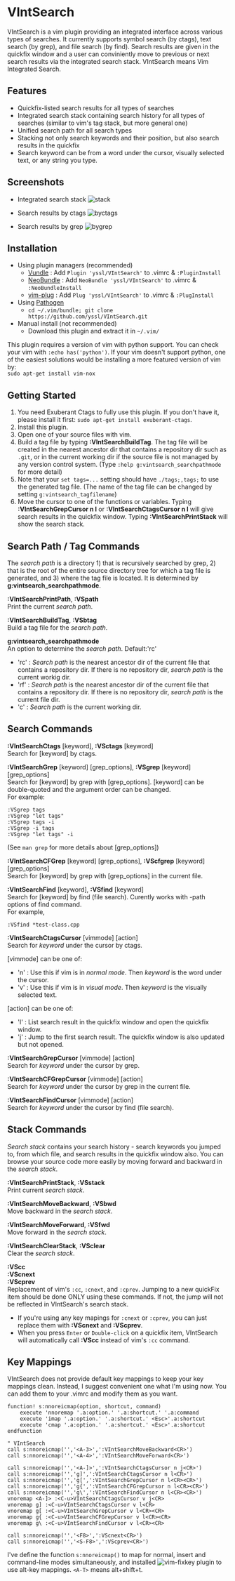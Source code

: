 # VIntSearch

VIntSearch is a vim plugin providing an integrated interface across various types of searches. It currently supports symbol search (by ctags), text search (by grep), and file search (by find).
Search results are given in the quickfix window and a user can conviniently move to previous or next search results via the integrated search stack.
VIntSearch means Vim Integrated Search.

## Features

- Quickfix-listed search results for all types of searches
- Integrated search stack containing search history for all types of searches (similar to vim's tag stack, but more general one)
- Unified search path for all search types
- Stacking not only search keywords and their position, but also search results in the quickfix
- Search keyword can be from a word under the cursor, visually selected text, or any string you type.

## Screenshots

- Integrated search stack
![stack](https://cloud.githubusercontent.com/assets/5915359/4852497/9085b67a-607c-11e4-8300-1928ecb5d850.png)

- Search results by ctags
![byctags](https://cloud.githubusercontent.com/assets/5915359/4852495/903a342a-607c-11e4-8b01-a4dde78d9492.png)

- Search results by grep
![bygrep](https://cloud.githubusercontent.com/assets/5915359/4852496/907e4ea8-607c-11e4-9c50-e25a8770aad8.png)

## Installation

- Using plugin managers (recommended)
    - [Vundle](https://github.com/gmarik/Vundle.vim) : Add `Plugin 'yssl/VIntSearch'` to .vimrc & `:PluginInstall`
    - [NeoBundle](https://github.com/Shougo/neobundle.vim) : Add `NeoBundle 'yssl/VIntSearch'` to .vimrc & `:NeoBundleInstall`
    - [vim-plug](https://github.com/junegunn/vim-plug) : Add `Plug 'yssl/VIntSearch'` to .vimrc & `:PlugInstall`
- Using [Pathogen](https://github.com/tpope/vim-pathogen)
    - `cd ~/.vim/bundle; git clone https://github.com/yssl/VIntSearch.git`
- Manual install (not recommended)
    - Download this plugin and extract it in `~/.vim/`

This plugin requires a version of vim with python support. You can check your vim with `:echo has('python')`.
If your vim doesn't support python, one of the easiest solutions would be installing a more featured version of vim by:  
`sudo apt-get install vim-nox`

## Getting Started

1. You need Exuberant Ctags to fully use this plugin. If you don't have it, please install it first: ```sudo apt-get install exuberant-ctags```.
2. Install this plugin.
3. Open one of your source files with vim.
4. Build a tag file by typing **:VIntSearchBuildTag**. The tag file will be created in the nearest ancestor dir that contains a repository dir such as ```.git```, or in the current working dir if the source file is not managed by any version control system. (Type ```:help g:vintsearch_searchpathmode``` for more detail) 
5. Note that your ```set tags=...``` setting should have ```./tags;,tags;``` to use the generated tag file. (The name of the tag file can be changed by setting ```g:vintsearch_tagfilename```)
6. Move the cursor to one of the functions or variables. Typing **:VIntSearchGrepCursor n l** or **:VIntSearchCtagsCursor n l** will give search results in the quickfix window. Typing **:VIntSearchPrintStack** will show the search stack.

## Search Path / Tag Commands

The *search path* is a directory 1) that is recursively searched by grep, 2) that is the root of the entire source directory tree for which a tag file is generated, and 3) where the tag file is located.
It is determined by **g:vintsearch_searchpathmode**.

**:VIntSearchPrintPath**, **:VSpath**    
Print the current *search path*.

**:VIntSearchBuildTag**, **:VSbtag**    
Build a tag file for the *search path*.

**g:vintsearch_searchpathmode**    
An option to determine the *search path*. Default:'rc'
- 'rc' : *Search path* is the nearest ancestor dir of the current file that contains 
       a repository dir. 
       If there is no repository dir, *search path* is the current workig dir.
- 'rf' : *Search path* is the nearest ancestor dir of the current file that contains 
       a repository dir. 
       If there is no repository dir, *search path* is the current file dir.
- 'c' : *Search path* is the current working dir.

## Search Commands

**:VIntSearchCtags** [keyword], **:VSctags** [keyword]  
Search for [keyword] by ctags.

**:VIntSearchGrep** [keyword] [grep_options], **:VSgrep** [keyword] [grep_options]  
Search for [keyword] by grep with [grep_options]. [keyword] can be double-quoted and the argument order can be changed.  
For example:
```
:VSgrep tags
:VSgrep "let tags"
:VSgrep tags -i
:VSgrep -i tags
:VSgrep "let tags" -i
```
(See ```man grep``` for more details about [grep_options])

**:VIntSearchCFGrep** [keyword] [grep_options], **:VScfgrep** [keyword] [grep_options]  
Search for [keyword] by grep with [grep_options] in the current file.

**:VIntSearchFind** [keyword], **:VSfind** [keyword]  
Search for [keyword] by find (file search). Curently works with -path options of find command.  
For example,
```
:VSfind *test-class.cpp
```

**:VIntSearchCtagsCursor** [vimmode] [action]  
Search for *keyword* under the cursor by ctags.

[vimmode] can be one of:  
- 'n' : Use this if vim is in *normal mode*. Then *keyword* is the word under the cursor.  
- 'v' : Use this if vim is in *visual mode*. Then *keyword* is the visually selected text.

[action] can be one of:  
- 'l' : List search result in the quickfix window and open the quickfix window.
- 'j' : Jump to the first search result. The quickfix window is also updated but not opened.

**:VIntSearchGrepCursor** [vimmode] [action]  
Search for *keyword* under the cursor by grep.

**:VIntSearchCFGrepCursor** [vimmode] [action]  
Search for *keyword* under the cursor by grep in the current file.

**:VIntSearchFindCursor** [vimmode] [action]  
Search for *keyword* under the cursor by find (file search).

## Stack Commands

*Search stack* contains your search history - search keywords you jumped to, from which file, and search results in the quickfix window also. You can browse your source code more easily by moving forward and backward in the *search stack*.

**:VIntSearchPrintStack**, **:VSstack**  
Print current *search stack*.

**:VIntSearchMoveBackward**, **:VSbwd**  
Move backward in the *search stack*.

**:VIntSearchMoveForward**, **:VSfwd**  
Move forward in the *search stack*.

**:VIntSearchClearStack**, **:VSclear**  
Clear the *search stack*.

**:VScc**  
**:VScnext**  
**:VScprev**  
Replacement of vim's ```:cc```, ```:cnext```, and ```:cprev```.
Jumping to a new quickFix item should be done ONLY using these commands. 
If not, the jump will not be reflected in VIntSearch's search stack. 
- If you're using any key mapings for ```:cnext``` or ```:cprev```, you can just replace them with **:VScnext** and **:VScprev**. 
- When you press ```Enter``` or ```Double-click``` on a quickfix item, VIntSearch will automatically call **:VScc** instead of vim's ```:cc``` command.

## Key Mappings

VIntSearch does not provide default key mappings to keep your key mappings clean. Instead, I suggest convenient one what I'm using now. You can add them to your .vimrc and modify them as you want.

```
function! s:nnoreicmap(option, shortcut, command)
    execute 'nnoremap '.a:option.' '.a:shortcut.' '.a:command
    execute 'imap '.a:option.' '.a:shortcut.' <Esc>'.a:shortcut
    execute 'cmap '.a:option.' '.a:shortcut.' <Esc>'.a:shortcut
endfunction

" VIntSearch
call s:nnoreicmap('','<A-3>',':VIntSearchMoveBackward<CR>')
call s:nnoreicmap('','<A-4>',':VIntSearchMoveForward<CR>')

call s:nnoreicmap('','<A-]>',':VIntSearchCtagsCursor n j<CR>')
call s:nnoreicmap('','g]',':VIntSearchCtagsCursor n l<CR>')
call s:nnoreicmap('','g[',':VIntSearchGrepCursor n l<CR><CR>')
call s:nnoreicmap('','g{',':VIntSearchCFGrepCursor n l<CR><CR>')
call s:nnoreicmap('','g\',':VIntSearchFindCursor n l<CR><CR>')
vnoremap <A-]> :<C-u>VIntSearchCtagsCursor v j<CR>
vnoremap g] :<C-u>VIntSearchCtagsCursor v l<CR>
vnoremap g[ :<C-u>VIntSearchGrepCursor v l<CR><CR>
vnoremap g{ :<C-u>VIntSearchCFGrepCursor v l<CR><CR>
vnoremap g\ :<C-u>VIntSearchFindCursor v l<CR><CR>

call s:nnoreicmap('','<F8>',':VScnext<CR>')
call s:nnoreicmap('','<S-F8>',':VScprev<CR>')
```

I've define the function `s:nnoreicmap()` to map for normal, insert and command-line modes simultaneously, and installed ![vim-fixkey](https://github.com/drmikehenry/vim-fixkey) plugin to use alt-key mappings. `<A-T>` means alt+shift+t.
